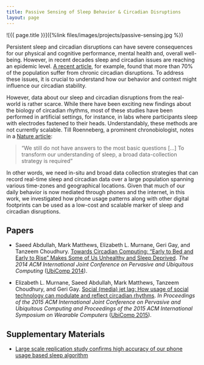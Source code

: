 ```yaml
---
title: Passive Sensing of Sleep Behavior & Circadian Disruptions
layout: page
---
```


<div class="row">
<div class="col-md-12">
<div class="col-xs-offset-1 col-md-10" markdown="1">
![{{ page.title }}]({%link files/images/projects/passive-sensing.jpg %})
</div>
</div>
</div>

Persistent sleep and circadian disruptions can have severe consequences for
our physical and cognitive performance, mental health and, overall well-being.
However, in recent decades sleep and circadian issues are reaching an epidemic
level. [A recent article](http://www.sciencedirect.com/science/article/pii/S0960982212003259),
for example, found that more than 70% of the population suffer from chronic
circadian disruptions. To address these issues, it is crucial to understand how
our behavior and context might influence our circadian stability.


However, data about our sleep and circadian disruptions from the real-world is
rather scarce. While there have been exciting new findings about the biology of
circadian rhythms, most of these studies have been performed in artificial
settings, for instance, in labs where participants sleep with electrodes
fastened to their heads. Understandably, these methods are not currently
scalable. Till Roenneberg, a prominent chronobiologist, notes in a
[Nature article](http://www.nature.com/nature/journal/v498/n7455/full/498427a.html):

> “We still do not have answers to the most basic questions [...] To transform our understanding of sleep, a broad data-collection strategy is required”

In other words, we need in-situ and broad data collection strategies that can record real-time sleep and circadian data over a large population spanning various time-zones and geographical locations. Given that much of our daily behavior is now mediated through phones and the internet, in this work, we investigated how phone usage patterns along with other digital footprints can be used as a low-cost and scalable marker of sleep and circadian disruptions.


## Papers ##
* Saeed Abdullah, Mark Matthews, Elizabeth L. Murnane, Geri Gay, and Tanzeem Choudhury.
[Towards Circadian Computing: “Early to Bed and Early to Rise” Makes Some of
Us Unhealthy and Sleep Deprived](https://saeedabdullah.com/files/pubs/2023-bd-intervention-chi.pdf). _The 2014 ACM International Joint Conference on Pervasive and Ubiquitous Computing_ ([UbiComp 2014](http://ubicomp.org/ubicomp2014/)).

* Elizabeth L. Murnane, Saeed Abdullah, Mark Matthews, Tanzeem Choudhury,
and Geri Gay. [Social (media) jet lag: How usage of social technology can
modulate and reflect circadian rhythms](https://dl.acm.org/citation.cfm?id=2807522).
_In Proceedings of the 2015 ACM International Joint Conference on Pervasive
and Ubiquitous Computing and Proceedings of the 2015 ACM International
Symposium on Wearable Computers_
([UbiComp 2015](http://ubicomp.org/ubicomp2015/)).

## Supplementary Materials ##
* [Large scale replication study confirms high accuracy of our phone usage based sleep algorithm](https://saeedabdullah.com/blog/sleep-algorithm-replication.html)
